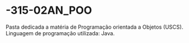 # -315-02AN_POO
Pasta dedicada a matéria de Programação orientada a Objetos (USCS).
Linguagem de programação utilizada: Java.
